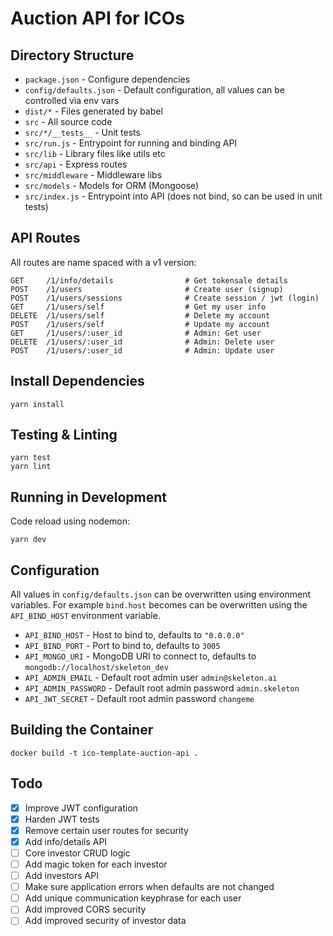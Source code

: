 
# Auction API for ICOs

## Directory Structure

* `package.json` - Configure dependencies
* `config/defaults.json` - Default configuration, all values can be controlled via env vars
* `dist/*` - Files generated by babel
* `src` - All source code
* `src/*/__tests__` - Unit tests
* `src/run.js` - Entrypoint for running and binding API
* `src/lib` - Library files like utils etc
* `src/api` - Express routes
* `src/middleware` - Middleware libs
* `src/models` - Models for ORM (Mongoose)
* `src/index.js` - Entrypoint into API (does not bind, so can be used in unit tests)

## API Routes

All routes are name spaced with a v1 version:

```
GET     /1/info/details                # Get tokensale details
POST    /1/users                       # Create user (signup)
POST    /1/users/sessions              # Create session / jwt (login)
GET     /1/users/self                  # Get my user info
DELETE  /1/users/self                  # Delete my account
POST    /1/users/self                  # Update my account
GET     /1/users/:user_id              # Admin: Get user
DELETE  /1/users/:user_id              # Admin: Delete user
POST    /1/users/:user_id              # Admin: Update user
```

## Install Dependencies

```
yarn install
```

## Testing & Linting

```
yarn test
yarn lint
```

## Running in Development

Code reload using nodemon:

```
yarn dev
```

## Configuration

All values in `config/defaults.json` can be overwritten using environment variables. For example `bind.host` becomes can be overwritten using the `API_BIND_HOST` environment variable.

- `API_BIND_HOST` - Host to bind to, defaults to `"0.0.0.0"`
- `API_BIND_PORT` - Port to bind to, defaults to `3005`
- `API_MONGO_URI` - MongoDB URI to connect to, defaults to `mongodb://localhost/skeleton_dev`
- `API_ADMIN_EMAIL` - Default root admin user `admin@skeleton.ai`
- `API_ADMIN_PASSWORD` - Default root admin password `admin.skeleton`
- `API_JWT_SECRET` - Default root admin password `changeme`

## Building the Container

```
docker build -t ico-template-auction-api .
```

## Todo

- [x] Improve JWT configuration
- [x] Harden JWT tests
- [x] Remove certain user routes for security
- [x] Add info/details API
- [ ] Core investor CRUD logic
- [ ] Add magic token for each investor
- [ ] Add investors API
- [ ] Make sure application errors when defaults are not changed
- [ ] Add unique communication keyphrase for each user
- [ ] Add improved CORS security
- [ ] Add improved security of investor data
